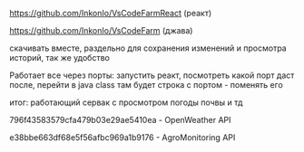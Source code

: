 https://github.com/InkonIo/VsCodeFarmReact 
(реакт)

https://github.com/InkonIo/VsCodeFarm
(джава)

скачивать вместе, раздельно для сохранения изменений и просмотра историй, так же удобство

Работает все через порты: запустить реакт, посмотреть какой порт даст 
после, перейти в java class там будет строка с портом - поменять его

итог: работающий сервак с просмотром погоды почвы и тд

796f43583579cfa479b03e29ae5410ea - OpenWeather API

e38bbe663df68e5f56afbc969a1b9176 - AgroMonitoring API
